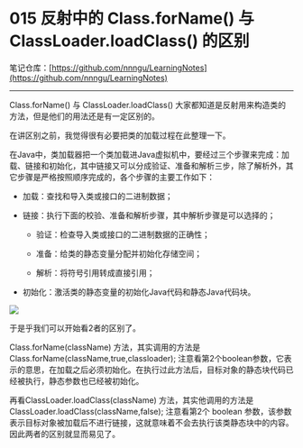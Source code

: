 # 015 反射中的 Class.forName() 与 ClassLoader.loadClass() 的区别

笔记仓库：[https://github.com/nnngu/LearningNotes](https://github.com/nnngu/LearningNotes)    

---

Class.forName() 与 ClassLoader.loadClass() 大家都知道是反射用来构造类的方法，但是他们的用法还是有一定区别的。

 在讲区别之前，我觉得很有必要把类的加载过程在此整理一下。

 在Java中，类加载器把一个类加载进Java虚拟机中，要经过三个步骤来完成：加载、链接和初始化，其中链接又可以分成验证、准备和解析三步，除了解析外，其它步骤是严格按照顺序完成的，各个步骤的主要工作如下：
 
* 加载：查找和导入类或接口的二进制数据； 

* 链接：执行下面的校验、准备和解析步骤，其中解析步骤是可以选择的； 

  * 验证：检查导入类或接口的二进制数据的正确性； 

  * 准备：给类的静态变量分配并初始化存储空间； 

  * 解析：将符号引用转成直接引用； 

* 初始化：激活类的静态变量的初始化Java代码和静态Java代码块。

![][1]

 于是乎我们可以开始看2者的区别了。
 
Class.forName(className) 方法，其实调用的方法是Class.forName(className,true,classloader); 注意看第2个boolean参数，它表示的意思，在加载之后必须初始化。在执行过此方法后，目标对象的静态块代码已经被执行，静态参数也已经被初始化。

再看ClassLoader.loadClass(className) 方法，其实他调用的方法是ClassLoader.loadClass(className,false); 注意看第2个 boolean 参数，该参数表示目标对象被加载后不进行链接，这就意味着不会去执行该类静态块中的内容。因此两者的区别就显而易见了。




  [1]: https://www.github.com/nnngu/FigureBed/raw/master/2018/1/26/1516908236033.jpg